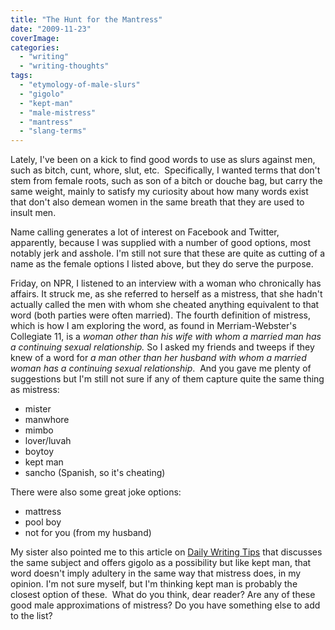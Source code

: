 ```yaml
---
title: "The Hunt for the Mantress"
date: "2009-11-23"
coverImage:
categories: 
  - "writing"
  - "writing-thoughts"
tags: 
  - "etymology-of-male-slurs"
  - "gigolo"
  - "kept-man"
  - "male-mistress"
  - "mantress"
  - "slang-terms"
---
```


Lately, I've been on a kick to find good words to use as slurs against men, such as bitch, cunt, whore, slut, etc.  Specifically, I wanted terms that don't stem from female roots, such as son of a bitch or douche bag, but carry the same weight, mainly to satisfy my curiosity about how many words exist that don't also demean women in the same breath that they are used to insult men.

Name calling generates a lot of interest on Facebook and Twitter, apparently, because I was supplied with a number of good options, most notably jerk and asshole. I'm still not sure that these are quite as cutting of a name as the female options I listed above, but they do serve the purpose.

Friday, on NPR, I listened to an interview with a woman who chronically has affairs. It struck me, as she referred to herself as a mistress, that she hadn't actually called the men with whom she cheated anything equivalent to that word (both parties were often married). The fourth definition of mistress, which is how I am exploring the word, as found in Merriam-Webster's Collegiate 11, is a _woman other than his wife with whom a married man has a continuing sexual relationship._ So I asked my friends and tweeps if they knew of a word for _a man other than her husband with whom a married woman has a continuing sexual relationship_.  And you gave me plenty of suggestions but I'm still not sure if any of them capture quite the same thing as mistress:

- mister
- manwhore
- mimbo
- lover/luvah
- boytoy
- kept man
- sancho (Spanish, so it's cheating)

There were also some great joke options:

- mattress
- pool boy
- not for you (from my husband)

My sister also pointed me to this article on [Daily Writing Tips](http://www.dailywritingtips.com/whats-a-male-mistress/) that discusses the same subject and offers gigolo as a possibility but like kept man, that word doesn't imply adultery in the same way that mistress does, in my opinion. I'm not sure myself, but I'm thinking kept man is probably the closest option of these.  What do you think, dear reader? Are any of these good male approximations of mistress? Do you have something else to add to the list?
